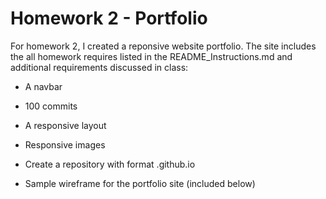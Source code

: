 # Homework 2 - Portfolio

For homework 2, I created a reponsive website portfolio. The site includes the all homework requires listed in the README_Instructions.md and additional requirements discussed in class:

- A navbar

- 100 commits

- A responsive layout

- Responsive images

- Create a repository with format <GITHUBUSERNAME>.github.io

- Sample wireframe for the portfolio site (included below)
